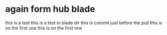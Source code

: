 again form hub
blade
=====

this is a test 
this is a test in blade dir
this is commit just before the pull
this is on the first one
this is on the first one
